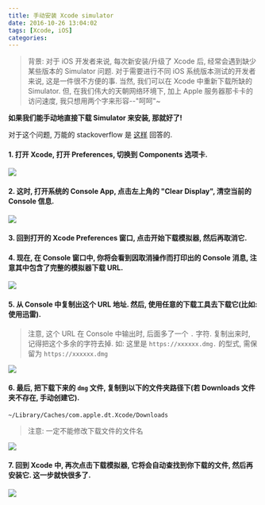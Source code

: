 ```yaml
---
title: 手动安装 Xcode simulator
date: 2016-10-26 13:04:02
tags: [Xcode, iOS]
categories:
---
```


> 背景: 对于 iOS 开发者来说, 每次新安装/升级了 Xcode 后, 经常会遇到缺少某些版本的 Simulator 问题. 对于需要进行不同 iOS 系统版本测试的开发者来说, 这是一件很不方便的事. 当然, 我们可以在 Xcode 中重新下载所缺的 Simulator. 但, 在我们伟大的天朝网络环境下, 加上 Apple 服务器那卡卡的访问速度, 我只想用两个字来形容--"呵呵"~

__如果我们能手动地直接下载 Simulator 来安装, 那就好了!__  

对于这个问题, 万能的 stackoverflow 是 [这样](http://stackoverflow.com/questions/29058229/download-xcode-simulator-directly) 回答的.

#### 1. 打开 Xcode, 打开 Preferences, 切换到 Components 选项卡.
<!-- more -->

![](http://ofn2gftwa.bkt.clouddn.com/xcode-install-simulators-manually-image-001.png?imageView2/2/800)

#### 2. 这时, 打开系统的 Console App, 点击左上角的 "Clear Display", 清空当前的 Console 信息.
![](http://ofn2gftwa.bkt.clouddn.com/xcode-install-simulators-manually-image-002.png?imageView2/2/800)

#### 3. 回到打开的 Xcode Preferences 窗口, 点击开始下载模拟器, 然后再取消它.

#### 4. 现在, 在 Console 窗口中, 你将会看到因取消操作而打印出的 Console 消息, 注意其中包含了完整的模拟器下载 URL.
![](http://ofn2gftwa.bkt.clouddn.com/xcode-install-simulators-manually-image-003.png?imageView2/2/1000)

#### 5. 从 Console 中复制出这个 URL 地址. 然后, 使用任意的下载工具去下载它(比如: 使用迅雷).
  > 注意, 这个 URL 在 Console 中输出时, 后面多了一个 `.` 字符. 复制出来时, 记得把这个多余的字符去掉. 
  > 如: 这里是 `https://xxxxxx.dmg.` 的型式, 需保留为 `https://xxxxxx.dmg`

![](http://ofn2gftwa.bkt.clouddn.com/xcode-install-simulators-manually-image-004.png?imageView2/2/800)

#### 6. 最后, 把下载下来的 `dmg` 文件, 复制到以下的文件夹路径下(若 Downloads 文件夹不存在, 手动创建它).

  ```shell
  ~/Library/Caches/com.apple.dt.Xcode/Downloads
  ```
> 注意: 一定不能修改下载文件的文件名
  
![](http://ofn2gftwa.bkt.clouddn.com/xcode-install-simulators-manually-image-005.png?imageView2/2/800)

#### 7. 回到 Xcode 中, 再次点击下载模拟器, 它将会自动查找到你下载的文件, 然后再安装它. 这一步就快很多了.
![](http://ofn2gftwa.bkt.clouddn.com/xcode-install-simulators-manually-image-006.png?imageView2/2/800)

